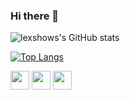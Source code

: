 ### Hi there 👋

![lexshows's GitHub stats](https://github-readme-stats.vercel.app/api?username=lexshows&theme=dark&show_icons=true)


[![Top Langs](https://github-readme-stats.vercel.app/api/top-langs/?username=lexshows&theme=dark)](https://github.com/lexshows/github-readme-stats)


<img align="center" width="30" height="30" src="https://cdn.jsdelivr.net/gh/devicons/devicon/icons/firefox/firefox-original.svg"> <img align="center" width="30" height="30" src="https://cdn.jsdelivr.net/gh/devicons/devicon/icons/git/git-original-wordmark.svg"> <img align="center" width="30" height="30" src="https://cdn.jsdelivr.net/gh/devicons/devicon/icons/github/github-original-wordmark.svg"> 
